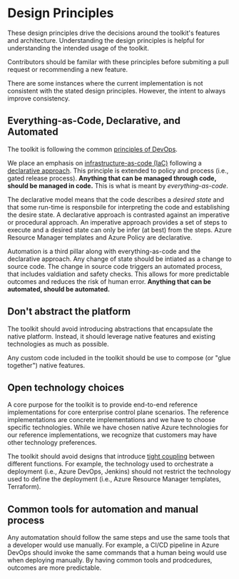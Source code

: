 # Design Principles

These design principles drive the decisions around the toolkit's features and architecture.
Understanding the design principles is helpful for understanding the intended usage of the toolkit.

Contributors should be familar with these principles before submiting a pull request or recommending a new feature.

There are some instances where the current implementation is not consistent with the stated design principles. 
However, the intent to always improve consistency.

## Everything-as-Code, Declarative, and Automated

The toolkit is following the common [principles of DevOps](https://docs.microsoft.com/azure/architecture/checklist/dev-ops).

We place an emphasis on [infrastructure-as-code (IaC)](https://en.wikipedia.org/wiki/Infrastructure_as_code) following a [declarative approach](https://en.wikipedia.org/wiki/Declarative_programming). This principle is extended to policy and process (i.e., gated release process).
**Anything that can be managed through code, should be managed in code.** This is what is meant by _everything-as-code_.

The declarative model means that the code describes a _desired state_ and that some run-time is responsbile for interpreting the code and establishing the desire state. A declarative approach is contrasted against an imperative or procedural approach. An imperative approach provides a set of steps to execute and a desired state can only be infer (at best) from the steps. Azure Resource Manager templates and Azure Policy are declarative.

Automation is a third pillar along with everything-as-code and the declarative approach.
Any change of state should be intiated as a change to source code. The change in source code triggers an automated process, that includes valdiation and safety checks. This allows for more predictable outcomes and reduces the risk of human error.
**Anything that can be automated, should be automated.**

## Don't abstract the platform

The toolkit should avoid introducing abstractions that encapsulate the native platform.
Instead, it should leverage native features and existing technologies as much as possible.

Any custom code included in the toolkit should be use to compose (or "glue together") native features.

## Open technology choices

A core purpose for the toolkit is to provide end-to-end reference implementations for core enterprise control plane scenarios. The reference implementations are concrete implementations and we have to choose specific technologies. While we have chosen native Azure technologies for our reference implementations, we recognize that customers may have other technology preferences. 

The toolkit should avoid designs that introduce [tight coupling](https://en.wikipedia.org/wiki/Loose_coupling) between different functions. For example, the technology used to orchestrate a deployment (i.e., Azure DevOps, Jenkins) should not restrict the technology used to define the deployment (i.e., Azure Resource Manager templates, Terraform).

## Common tools for automation and manual process

Any automatation should follow the same steps and use the same tools that a developer would use manually.
For example, a CI/CD pipeline in Azure DevOps should invoke the same commands that a human being would use when deploying manually.
By having common tools and prodcedures, outcomes are more predictable.